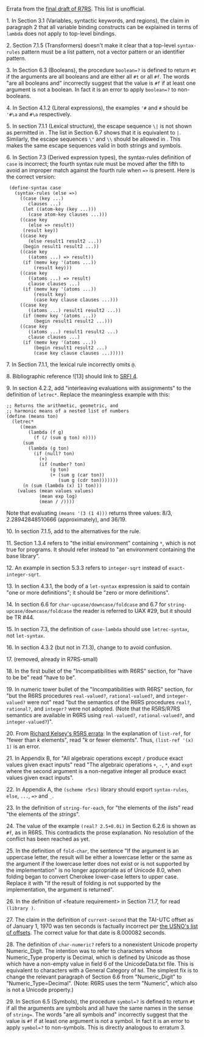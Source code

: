 Errata from the [final draft of R7RS](https://bitbucket.org/cowan/r7rs/src/draft-10/rnrs/r7rs.pdf).  This list is unofficial.

1\.  In Section 3.1 (Variables, syntactic keywords, and regions), the claim in paragraph 2 that all variable binding
constructs can be explained in terms of `lambda` does not apply to top-level bindings.

2\.  Section 7.1.5 (Transformers) doesn't make it clear that a top-level `syntax-rules` pattern must be a list pattern, 
not a vector pattern or an identifier pattern.

3\.  In Section 6.3 (Booleans), the procedure `boolean=?` is defined to return `#t` if the arguments are all booleans
and are either all `#t` or all `#f`.  The words "are all booleans and" incorrectly suggest that the value is `#f` if at least one argument is not a boolean.  In fact it is an error to apply `boolean=?` to non-booleans.

4\. In Section 4.1.2 (Literal expressions), the examples `'#` and `#` should be `'#\a` and `#\a` respectively.

5\. In section 7.1.1 (Lexical structure), the escape sequence `\|` is not shown as permitted in <string element>.
The list in Section 6.7 shows that it is equivalent to `|`.  Similarly, the escape sequences `\"` and `\\` should be allowed
in <symbol element>.  This makes the same escape sequences valid in both strings and symbols.

6\. In Section 7.3 (Derived expression types), the syntax-rules definition of `case` is incorrect;
the fourth syntax rule must be moved after the fifth to avoid an improper match against
the fourth rule when `=>` is present.  Here is the correct version:

```
 (define-syntax case
   (syntax-rules (else =>)
     ((case (key ...)
        clauses ...)
      (let ((atom-key (key ...)))
        (case atom-key clauses ...)))
     ((case key
        (else => result))
      (result key))
     ((case key
        (else result1 result2 ...))
      (begin result1 result2 ...))
     ((case key
        ((atoms ...) => result))
      (if (memv key '(atoms ...))
          (result key)))
     ((case key
        ((atoms ...) => result)
        clause clauses ...)
      (if (memv key '(atoms ...))
          (result key)
          (case key clause clauses ...)))
     ((case key
        ((atoms ...) result1 result2 ...))
      (if (memv key '(atoms ...))
          (begin result1 result2 ...)))
     ((case key
        ((atoms ...) result1 result2 ...)
        clause clauses ...)
      (if (memv key '(atoms ...))
          (begin result1 result2 ...)
          (case key clause clauses ...)))))
```

7\. In Section 7.1.1, the lexical rule <special initial> incorrectly omits `@`.

8\. Bibliographic reference ![13] should link to [SRFI 4](http://srfi.schemers.org/srfi-4/srfi-4.html).

9\. In section 4.2.2, add "interleaving evaluations with assignments" to the definition of `letrec*`.
Replace the meaningless example with this:

```
;; Returns the arithmetic, geometric, and
;; harmonic means of a nested list of numbers
(define (means ton)
  (letrec*
     ((mean
        (lambda (f g)
          (f (/ (sum g ton) n))))
      (sum
        (lambda (g ton)
          (if (null? ton)
            (+)
            (if (number? ton)
                (g ton)
                (+ (sum g (car ton))
                   (sum g (cdr ton)))))))
      (n (sum (lambda (x) 1) ton)))
    (values (mean values values)
            (mean exp log)
            (mean / /))))
```

Note that evaluating `(means '(3 (1 4)))` returns three values: 8/3, 2.28942848510666 (approximately), and 36/19.

10\.  In section 7.1.5, add <bytevector> to the alternatives for the <pattern datum> rule.

11\. Section 1.3.4 refers to "the initial environment" containing `*`, which is not true for programs.
It should refer instead to "an environment containing the base library".

12\.  An example in section 5.3.3 refers to `integer-sqrt` instead of `exact-integer-sqrt`.

13\. In section 4.3.1, the body of a `let-syntax` expression is said to contain "one or more definitions";
it should be "zero or more definitions".

14\. In section 6.6 for `char-upcase/downcase/foldcase` and 6.7 for `string-upcase/downcase/foldcase`
the reader is referred to UAX #29, but it should be TR #44.

15\. In section 7.3, the definition of `case-lambda` should use `letrec-syntax`, not `let-syntax`.

16\. In section 4.3.2 (but not in 7.1.3), change <literal> to <pattern literal> to avoid confusion.

17\. (removed, already in R7RS-small)

18\. In the first bullet of the "Incompatibilities with R6RS" section, for "have to be be" read "have to be".

19\. In numeric tower bullet of the "Incompatibilities with R6RS" section, for "but the R6RS procedures `real-valued?`,
`rational-valued?`, and `integer-valued?` were not" read "but the semantics of the R6RS procedures `real?`, `rational?`, and `integer?` were not adopted.  (Note that the R5RS/R7RS semantics are available in R6RS using `real-valued?`, `rational-valued?`, and `integer-valued?`)".

20\. From [Richard Kelsey's R5RS errata](http://www.mumble.net/~kelsey/r5rs-errata.html): In the explanation of
`list-ref`, for "fewer than *k* elements", read "*k* or fewer elements". Thus, `(list-ref '(x) 1)` is an error.

21\. In Appendix B, for "All algebraic operations except `/` produce exact values given exact inputs" read
"The algebraic operations `+`, `-`, `*`, and `expt` where the second argument is a non-negative integer all
produce exact values given exact inputs".

22\. In Appendix A, the `(scheme r5rs)` library should export `syntax-rules`, `else`, `...`, `=>` and `_`.

23\. In the definition of `string-for-each`, for "the elements of the *lists*" read "the elements of the *strings*".

24\. The value of the example `(real? 2.5+0.0i)` in Section 6.2.6 is shown as `#f`, as in R6RS.  This contradicts the prose explanation.  No resolution of the conflict has been reached as yet.

25\. In the definition of `fold-char`, the sentence "If the argument is an uppercase letter, the result will be either a lowercase letter or the same as the argument if the lowercase letter does not exist or is not supported by the implementation" is no longer appropriate as of Unicode 8.0, when folding began to convert Cherokee lower-case letters to upper case.  Replace it with "If the result of folding is not supported by the implementation, the argument is returned".

26\. In the definition of \<feature requirement> in Section 7.1.7, for <library name>
read `(library `<library name>`)`.

27\. The claim in the definition of `current-second` that the TAI-UTC offset as of January 1, 1970 was ten seconds is factually
incorrect per [the USNO's list of offsets](http://maia.usno.navy.mil/ser7/tai-utc.dat).  The correct value for that date
is 8.000082 seconds.

28\. The definition of `char-numeric?` refers to a nonexistent Unicode property Numeric_Digit.
The intention was to refer to characters whose Numeric_Type property is Decimal,
which is defined by Unicode as those which have a non-empty value in field 6 of the UnicodeData.txt file.
This is equivalent to characters with a General Category of `Nd`.
The simplest fix is to change the relevant paragraph of Section 6.6 from "Numeric_Digit" to
"Numeric_Type=Decimal".  (Note: R6RS uses the term "Numeric", which also is
not a Unicode property.)

29\.  In Section 6.5 (Symbols), the procedure `symbol=?` is defined to return `#t`
if all the arguments are symbols and all have the same names in the sense of `string=`.
The words "are all symbols and" incorrectly suggest that the value is `#f` if at least one argument
is not a symbol.  In fact it is an error to apply `symbol=?` to non-symbols.  This is directly
analogous to erratum 3.


